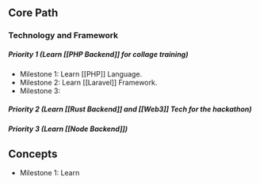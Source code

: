 ## **Core Path**

### Technology and Framework

##### Priority 1 (Learn [[PHP Backend]] for collage training)

- Milestone 1: Learn [[PHP]] Language.
- Milestone 2: Learn [[Laravel]] Framework.
- Milestone 3: 

##### Priority 2 (Learn [[Rust Backend]] and [[Web3]] Tech for the hackathon)


##### Priority 3 (Learn [[Node Backend]])

## **Concepts**

- Milestone 1: Learn